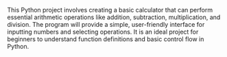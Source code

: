 This Python project involves creating a basic calculator that can perform essential arithmetic operations like addition, subtraction, multiplication, and division. 
The program will provide a simple, user-friendly interface for inputting numbers and selecting operations. 
It is an ideal project for beginners to understand function definitions and basic control flow in Python.
